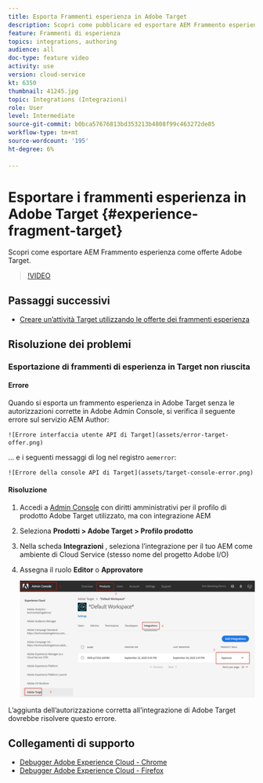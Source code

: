 ```yaml
---
title: Esporta Frammenti esperienza in Adobe Target
description: Scopri come pubblicare ed esportare AEM Frammento esperienza come offerte Adobe Target.
feature: Frammenti di esperienza
topics: integrations, authoring
audience: all
doc-type: feature video
activity: use
version: cloud-service
kt: 6350
thumbnail: 41245.jpg
topic: Integrations (Integrazioni)
role: User
level: Intermediate
source-git-commit: b0bca57676813bd353213b4808f99c463272de85
workflow-type: tm+mt
source-wordcount: '195'
ht-degree: 6%

---
```



# Esportare i frammenti esperienza in Adobe Target {#experience-fragment-target}

Scopri come esportare AEM Frammento esperienza come offerte Adobe Target.

>[!VIDEO](https://video.tv.adobe.com/v/41245?quality=12&learn=on)

## Passaggi successivi

+ [Creare un’attività Target utilizzando le offerte dei frammenti esperienza](./create-target-activity.md)

## Risoluzione dei problemi

### Esportazione di frammenti di esperienza in Target non riuscita

#### Errore

Quando si esporta un frammento esperienza in Adobe Target senza le autorizzazioni corrette in Adobe Admin Console, si verifica il seguente errore sul servizio AEM Author:

    ![Errore interfaccia utente API di Target](assets/error-target-offer.png)

... e i seguenti messaggi di log nel registro `aemerror`:

    ![Errore della console API di Target](assets/target-console-error.png)

#### Risoluzione

1. Accedi a [Admin Console](https://adminconsole.adobe.com/) con diritti amministrativi per il profilo di prodotto Adobe Target utilizzato, ma con integrazione AEM
2. Seleziona __Prodotti > Adobe Target > Profilo prodotto__
3. Nella scheda __Integrazioni__ , seleziona l’integrazione per il tuo AEM come ambiente di Cloud Service (stesso nome del progetto Adobe I/O)
4. Assegna il ruolo __Editor__ o __Approvatore__

   ![Errore API di Target](assets/target-permissions.png)

L’aggiunta dell’autorizzazione corretta all’integrazione di Adobe Target dovrebbe risolvere questo errore.

## Collegamenti di supporto

+ [Debugger Adobe Experience Cloud - Chrome](https://chrome.google.com/webstore/detail/adobe-experience-cloud-de/ocdmogmohccmeicdhlhhgepeaijenapj)
+ [Debugger Adobe Experience Cloud - Firefox](https://addons.mozilla.org/en-US/firefox/addon/adobe-experience-platform-dbg/)